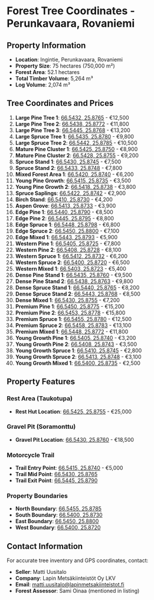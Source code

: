 # Forest Tree Coordinates - Perunkavaara, Rovaniemi

## Property Information
- **Location**: Ingintie, Perunkavaara, Rovaniemi
- **Property Size**: 75 hectares (750,000 m²)
- **Forest Area**: 52.1 hectares
- **Total Timber Volume**: 5,264 m³
- **Log Volume**: 2,074 m³

## Tree Coordinates and Prices

1. **Large Pine Tree 1**: [66.5432, 25.8765](https://maps.google.com/?q=66.5432,25.8765) - €12,500
2. **Large Pine Tree 2**: [66.5438, 25.8772](https://maps.google.com/?q=66.5438,25.8772) - €11,800
3. **Large Pine Tree 3**: [66.5445, 25.8768](https://maps.google.com/?q=66.5445,25.8768) - €13,200
4. **Large Spruce Tree 1**: [66.5435, 25.8780](https://maps.google.com/?q=66.5435,25.8780) - €9,800
5. **Large Spruce Tree 2**: [66.5442, 25.8785](https://maps.google.com/?q=66.5442,25.8785) - €10,500
6. **Mature Pine Cluster 1**: [66.5425, 25.8750](https://maps.google.com/?q=66.5425,25.8750) - €8,900
7. **Mature Pine Cluster 2**: [66.5428, 25.8755](https://maps.google.com/?q=66.5428,25.8755) - €9,200
8. **Spruce Stand 1**: [66.5430, 25.8745](https://maps.google.com/?q=66.5430,25.8745) - €7,500
9. **Spruce Stand 2**: [66.5433, 25.8748](https://maps.google.com/?q=66.5433,25.8748) - €7,800
10. **Mixed Forest Area 1**: [66.5420, 25.8740](https://maps.google.com/?q=66.5420,25.8740) - €6,200
11. **Young Pine Growth**: [66.5415, 25.8735](https://maps.google.com/?q=66.5415,25.8735) - €3,500
12. **Young Pine Growth 2**: [66.5418, 25.8738](https://maps.google.com/?q=66.5418,25.8738) - €3,800
13. **Spruce Saplings**: [66.5422, 25.8742](https://maps.google.com/?q=66.5422,25.8742) - €2,900
14. **Birch Stand**: [66.5410, 25.8730](https://maps.google.com/?q=66.5410,25.8730) - €4,200
15. **Aspen Grove**: [66.5413, 25.8733](https://maps.google.com/?q=66.5413,25.8733) - €3,900
16. **Edge Pine 1**: [66.5440, 25.8790](https://maps.google.com/?q=66.5440,25.8790) - €8,500
17. **Edge Pine 2**: [66.5445, 25.8795](https://maps.google.com/?q=66.5445,25.8795) - €8,800
18. **Edge Spruce 1**: [66.5448, 25.8798](https://maps.google.com/?q=66.5448,25.8798) - €6,800
19. **Edge Spruce 2**: [66.5450, 25.8800](https://maps.google.com/?q=66.5450,25.8800) - €7,100
20. **Edge Mixed 1**: [66.5443, 25.8793](https://maps.google.com/?q=66.5443,25.8793) - €5,900
21. **Western Pine 1**: [66.5405, 25.8725](https://maps.google.com/?q=66.5405,25.8725) - €7,800
22. **Western Pine 2**: [66.5408, 25.8728](https://maps.google.com/?q=66.5408,25.8728) - €8,100
23. **Western Spruce 1**: [66.5412, 25.8732](https://maps.google.com/?q=66.5412,25.8732) - €6,200
24. **Western Spruce 2**: [66.5400, 25.8720](https://maps.google.com/?q=66.5400,25.8720) - €6,500
25. **Western Mixed 1**: [66.5403, 25.8723](https://maps.google.com/?q=66.5403,25.8723) - €5,400
26. **Dense Pine Stand 1**: [66.5435, 25.8760](https://maps.google.com/?q=66.5435,25.8760) - €9,500
27. **Dense Pine Stand 2**: [66.5438, 25.8763](https://maps.google.com/?q=66.5438,25.8763) - €9,800
28. **Dense Spruce Stand 1**: [66.5440, 25.8765](https://maps.google.com/?q=66.5440,25.8765) - €8,200
29. **Dense Spruce Stand 2**: [66.5443, 25.8768](https://maps.google.com/?q=66.5443,25.8768) - €8,500
30. **Dense Mixed 1**: [66.5430, 25.8755](https://maps.google.com/?q=66.5430,25.8755) - €7,200
31. **Premium Pine 1**: [66.5450, 25.8775](https://maps.google.com/?q=66.5450,25.8775) - €15,200
32. **Premium Pine 2**: [66.5453, 25.8778](https://maps.google.com/?q=66.5453,25.8778) - €15,800
33. **Premium Spruce 1**: [66.5455, 25.8780](https://maps.google.com/?q=66.5455,25.8780) - €12,500
34. **Premium Spruce 2**: [66.5458, 25.8783](https://maps.google.com/?q=66.5458,25.8783) - €13,100
35. **Premium Mixed 1**: [66.5448, 25.8772](https://maps.google.com/?q=66.5448,25.8772) - €11,800
36. **Young Growth Pine 1**: [66.5405, 25.8740](https://maps.google.com/?q=66.5405,25.8740) - €3,200
37. **Young Growth Pine 2**: [66.5408, 25.8743](https://maps.google.com/?q=66.5408,25.8743) - €3,500
38. **Young Growth Spruce 1**: [66.5410, 25.8745](https://maps.google.com/?q=66.5410,25.8745) - €2,800
39. **Young Growth Spruce 2**: [66.5413, 25.8748](https://maps.google.com/?q=66.5413,25.8748) - €3,100
40. **Young Growth Mixed 1**: [66.5400, 25.8735](https://maps.google.com/?q=66.5400,25.8735) - €2,500

## Property Features

### Rest Area (Taukotupa)
- **Rest Hut Location**: [66.5425, 25.8755](https://maps.google.com/?q=66.5425,25.8755) - €25,000

### Gravel Pit (Soramonttu)
- **Gravel Pit Location**: [66.5430, 25.8760](https://maps.google.com/?q=66.5430,25.8760) - €18,500

### Motorcycle Trail
- **Trail Entry Point**: [66.5415, 25.8740](https://maps.google.com/?q=66.5415,25.8740) - €5,000
- **Trail Mid Point**: [66.5430, 25.8765](https://maps.google.com/?q=66.5430,25.8765)
- **Trail Exit Point**: [66.5445, 25.8790](https://maps.google.com/?q=66.5445,25.8790)

### Property Boundaries
- **North Boundary**: [66.5455, 25.8785](https://maps.google.com/?q=66.5455,25.8785)
- **South Boundary**: [66.5400, 25.8730](https://maps.google.com/?q=66.5400,25.8730)
- **East Boundary**: [66.5450, 25.8800](https://maps.google.com/?q=66.5450,25.8800)
- **West Boundary**: [66.5400, 25.8720](https://maps.google.com/?q=66.5400,25.8720)

## Contact Information
For accurate tree inventory and GPS coordinates, contact:
- **Seller**: Matti Uusitalo
- **Company**: Lapin Metsäkiinteistöt Oy LKV
- **Email**: matti.uusitalo@lapinmetsakiinteistot.fi
- **Forest Assessor**: Sami Oinaa (mentioned in listing) 